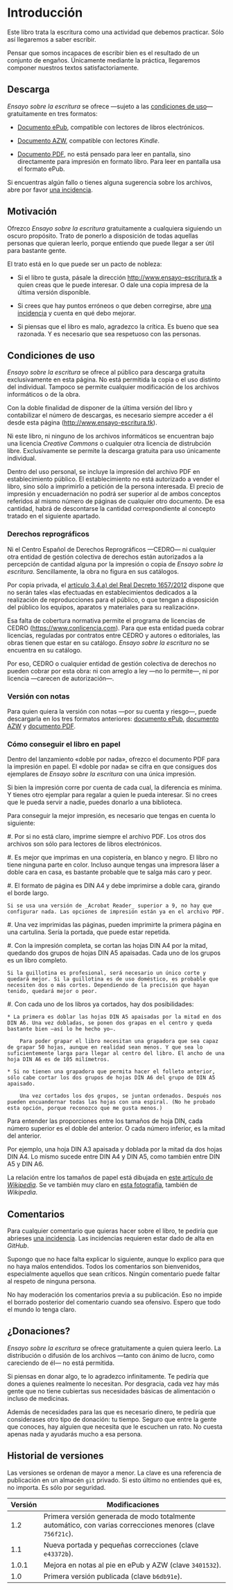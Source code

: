 # Introducción

Este libro trata la escritura como una actividad que debemos practicar. Sólo así llegaremos a saber escribir.

Pensar que somos incapaces de escribir bien es el resultado de un conjunto de engaños. Únicamente mediante la práctica, llegaremos componer nuestros textos satisfactoriamente.

## Descarga

_Ensayo sobre la escritura_ se ofrece —sujeto a las [condiciones de uso](#condiciones-de-uso)— gratuitamente en tres formatos:

* [Documento ePub](https://archive.org/download/ensayo-escritura/ensayo-escritura.epub), compatible con lectores de libros electrónicos.

* [Documento AZW](https://archive.org/download/ensayo-escritura/ensayo-escritura.azw), compatible con lectores _Kindle_.

* [Documento PDF](https://archive.org/download/ensayo-escritura/ensayo-escritura.pdf), no está pensado para leer en pantalla, sino directamente para impresión en formato libro. Para leer en pantalla usa el formato ePub.

Si encuentras algún fallo o tienes alguna sugerencia sobre los archivos, abre por favor [una incidencia](https://github.com/ousia/ensayo-escritura/issues/new).

## Motivación

Ofrezco _Ensayo sobre la escritura_ gratuitamente a cualquiera siguiendo un oscuro propósito. Trato de ponerlo a disposición de todas aquellas personas que quieran leerlo, porque entiendo que puede llegar a ser útil para bastante gente.

El trato está en lo que puede ser un pacto de nobleza:

* Si el libro te gusta, pásale la dirección <http://www.ensayo-escritura.tk> a quien creas que le puede interesar. O dale una copia impresa de la última versión disponible.

* Si crees que hay puntos erróneos o que deben corregirse, abre [una incidencia](https://github.com/ousia/ensayo-escritura/issues/new) y cuenta en qué debo mejorar.

* Si piensas que el libro es malo, agradezco la crítica. Es bueno que sea razonada. Y es necesario que sea respetuoso con las personas.

## Condiciones de uso

_Ensayo sobre la escritura_ se ofrece al público para descarga gratuita exclusivamente en esta página. No está permitida la copia o el uso distinto del individual. Tampoco se permite cualquier modificación de los archivos informáticos o de la obra.

Con la doble finalidad de disponer de la última versión del libro y contabilizar el número de descargas, es necesario siempre acceder a él desde esta página (<http://www.ensayo-escritura.tk>).

Ni este libro, ni ninguno de los archivos informáticos se encuentran bajo una licencia _Creative Commons_ o cualquier otra licencia de distrubción libre. Exclusivamente se permite la descarga gratuita para uso únicamente individual.

Dentro del uso personal, se incluye la impresión del archivo PDF en establecimiento público. El establecimiento no está autorizado a vender el libro, sino sólo a imprimirlo a petición de la persona interesada. El precio de impresión y encuadernación no podrá ser superior al de ambos conceptos referidos al mismo número de páginas de cualquier otro documento. De esa cantidad, habrá de descontarse la cantidad correspondiente al concepto tratado en el siguiente apartado.

### Derechos reprográficos

Ni el Centro Español de Derechos Reprográficos —CEDRO— ni cualquier otra entidad de gestión colectiva de derechos están autorizados a la percepción de cantidad alguna por la impresión o copia de _Ensayo sobre la escritura_. Sencillamente, la obra no figura en sus catálogos.

Por copia privada, el [artículo 3.4.a) del Real Decreto 1657/2012](https://www.boe.es/buscar/act.php?id=BOE-A-2012-14904#a3) dispone que no serán tales «las efectuadas en establecimientos dedicados a la realización de reproducciones para el público, o que tengan a disposición del público los equipos, aparatos y materiales para su realización».

Esa falta de cobertura normativa permite el programa de licencias de CEDRO (<https://www.conlicencia.com>). Para que esta entidad pueda cobrar licencias, reguladas por contratos entre CEDRO y autores o editoriales, las obras tienen que estar en su catálogo. _Ensayo sobre la escritura_ no se encuentra en su catálogo.

Por eso, CEDRO o cualquier entidad de gestión colectiva de derechos no pueden cobrar por esta obra: ni con arreglo a ley —no lo permite—, ni por licencia —carecen de autorización—.

### Versión con notas

Para quien quiera la versión con notas —por su cuenta y riesgo—, puede descargarla en los tres formatos anteriores: [documento ePub](https://archive.org/download/ensayo-escritura/ensayo-escritura_notas.epub), [documento AZW](https://archive.org/download/ensayo-escritura/ensayo-escritura_notas.azw) y [documento PDF](https://archive.org/download/ensayo-escritura/ensayo-escritura_notas.pdf).

### Cómo conseguir el libro en papel

Dentro del lanzamiento «doble por nada», ofrezco el documento PDF para la impresión en papel. El «doble por nada» se cifra en que consigues dos ejemplares de _Ensayo sobre la escritura_ con una única impresión.

Si bien la impresión corre por cuenta de cada cual, la diferencia es mínima. Y tienes otro ejemplar para regalar a quien le pueda interesar. Si no crees que le pueda servir a nadie, puedes donarlo a una biblioteca.

Para conseguir la mejor impresión, es necesario que tengas en cuenta lo siguiente:

#. Por si no está claro, imprime siempre el archivo PDF. Los otros dos archivos son sólo para lectores de libros electrónicos.

#. Es mejor que imprimas en una copistería, en blanco y negro. El libro no tiene ninguna parte en color. Incluso aunque tengas una impresora láser a doble cara en casa, es bastante probable que te salga más caro y peor.

#. El formato de página es DIN A4 y debe imprimirse a doble cara, girando el borde largo.

    Si se usa una versión de _Acrobat Reader_ superior a 9, no hay que configurar nada. Las opciones de impresión están ya en el archivo PDF.

#. Una vez imprimidas las páginas, pueden imprimirte la primera página en una cartulina. Sería la portada, que puede estar repetida.

#. Con la impresión completa, se cortan las hojas DIN A4 por la mitad, quedando dos grupos de hojas DIN A5 apaisadas. Cada uno de los grupos es un libro completo.

    Si la guillotina es profesional, será necesario un único corte y quedará mejor. Si la guillotina es de uso doméstico, es probable que necesiten dos o más cortes. Dependiendo de la precisión que hayan tenido, quedará mejor o peor.

#. Con cada uno de los libros ya cortados, hay dos posibilidades:

    * La primera es doblar las hojas DIN A5 apaisadas por la mitad en dos DIN A6. Una vez dobladas, se ponen dos grapas en el centro y queda bastante bien —así lo he hecho yo—.

        Para poder grapar el libro necesitan una grapadora que sea capaz de grapar 50 hojas, aunque en realidad sean menos. Y que sea lo suficientemente larga para llegar al centro del libro. El ancho de una hoja DIN A6 es de 105 milímetros.

    * Si no tienen una grapadora que permita hacer el folleto anterior, sólo cabe cortar los dos grupos de hojas DIN A6 del grupo de DIN A5 apaisado.

        Una vez cortados los dos grupos, se juntan ordenados. Después nos pueden encuandernar todas las hojas con una espiral. (No he probado esta opción, porque reconozco que me gusta menos.)

Para entender las proporciones entre los tamaños de hoja DIN, cada número superior es el doble del anterior. O cada número inferior, es la mitad del anterior.

Por ejemplo, una hoja DIN A3 apaisada y doblada por la mitad da dos hojas DIN A4. Lo mismo sucede entre DIN A4 y DIN A5, como también entre DIN A5 y DIN A6.

La relación entre los tamaños de papel está dibujada en [este artículo de _Wikipedia_](https://es.wikipedia.org/wiki/Papel#Formatos). Se ve también muy claro en [esta fotografía](https://de.wikipedia.org/wiki/Datei:PapierformateA0bisA8.jpg), también de _Wikipedia_.

## Comentarios

Para cualquier comentario que quieras hacer sobre el libro, te pediría que abrieses [una incidencia](https://github.com/ousia/ensayo-escritura/issues/new). Las incidencias requieren estar dado de alta en _GitHub_.

Supongo que no hace falta explicar lo siguiente, aunque lo explico para que no haya malos entendidos. Todos los comentarios son bienvenidos, especialmente aquellos que sean críticos. Ningún comentario puede faltar al respeto de ninguna persona.

No hay moderación los comentarios previa a su publicación. Eso no impide el borrado posterior del comentario cuando sea ofensivo. Espero que todo el mundo lo tenga claro.

## ¿Donaciones?

_Ensayo sobre la escritura_ se ofrece gratuitamente a quien quiera leerlo. La distribución o difusión de los archivos —tanto con ánimo de lucro, como careciendo de él— no está permitida.

Si piensas en donar algo, te lo agradezco infinitamente. Te pediría que dones a quienes realmente lo necesitan. Por desgracia, cada vez hay más gente que no tiene cubiertas sus necesidades básicas de alimentación o incluso de medicinas.

Además de necesidades para las que es necesario dinero, te pediría que considerases otro tipo de donación: tu tiempo. Seguro que entre la gente que conoces, hay alguien que necesita que le escuchen un rato. No cuesta apenas nada y ayudarás mucho a esa persona.

## Historial de versiones

Las versiones se ordenan de mayor a menor. La clave es una referencia de publicación en un almacén `git` privado. Si esto último no entiendes qué es, no importa. Es sólo por seguridad.

Versión | Modificaciones
--------- | -----------------
1.2       | Primera versión generada de modo totalmente automático, con varias correcciones menores (clave `756f21c`).
1.1       | Nueva portada y pequeñas correcciones (clave `e43372b`).
1.0.1     | Mejora en notas al pie en ePub y AZW (clave `3401532`).
1.0       | Primera versión publicada (clave `b6db91e`).
